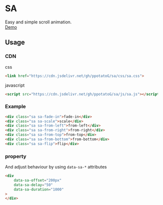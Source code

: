 # SA

Easy and simple scroll animation.
<br>
[Demo](https://ppotatog.github.io/SA/demo/)

## Usage

### CDN

css
```html
<link href="https://cdn.jsdelivr.net/gh/ppotatoG/sa/css/sa.css">
```

javascript
```html
<script src="https://cdn.jsdelivr.net/gh/ppotatoG/sa/js/sa.js"></script>
```

### Example
```html
<div class="sa sa-fade-in">fade-in</div>
<div class="sa sa-scale">scale</div>
<div class="sa sa-from-left">from-left</div>
<div class="sa sa-from-right">from-right</div>
<div class="sa sa-from-top">from-top</div>
<div class="sa sa-from-bottom">from-bottom</div>
<div class="sa sa-flip">flip</div>
```
### property
And adjust behaviour by using `data-sa-*` attributes
```html
<div
    data-sa-offset="200px"
    data-sa-delay="50"
    data-sa-duration="1000"
>
</div>
```
